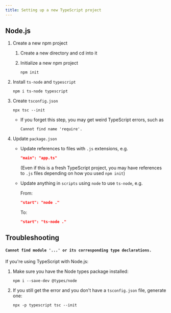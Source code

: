 ```yaml
---
title: Setting up a new TypeScript project
---
```


## Node.js

1. Create a new npm project

   1. Create a new directory and cd into it

   1. Initialize a new npm project

      ```
      npm init
      ```

1. Install `ts-node` and `typescript`

   ```
   npm i ts-node typescript
   ```

1. Create `tsconfig.json`

   ```
   npx tsc --init
   ```

   - If you forget this step, you may get weird TypeScript errors, such as

     ```
     Cannot find name 'require'.
     ```

1. Update `package.json`

   - Update references to files with `.js` extensions, e.g.

     ```json
     "main": "app.ts"
     ```

     (Even if this is a fresh TypeScript project, you may have references to `.js` files depending on how you used `npm init`)

   - Update anything in `scripts` using `node` to use `ts-node`, e.g.

     From:

     ```json
     "start": "node ."
     ```

     To:

     ```json
     "start": "ts-node ."
     ```

## Troubleshooting

#### `Cannot find module '...' or its corresponding type declarations.`

If you're using TypeScript with Node.js:

1. Make sure you have the Node types package installed:

   ```
   npm i --save-dev @types/node
   ```

1. If you still get the error and you don't have a `tsconfig.json` file, generate one:

   ```
   npx -p typescript tsc --init
   ```

